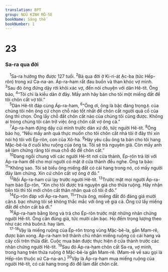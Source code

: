 ```yaml
---
translation: BPT
group: NGŨ KINH MÔ-SE
bookName: Sáng thế 
bookNumber: 1
---
```


<div class="title"><h1>23</h1><h3>Sa-ra qua đời</h3></div>
<span class="verse sa_23_1"> <sup>1</sup>Sa-ra hưởng thọ được 127 tuổi.</span>
<span class="verse sa_23_2"><sup>2</sup>Bà qua đời ở Ki-ri-át Ạc-ba (tức Hếp-rôn) trong xứ Ca-na-an. Áp-ra-ham rất đau buồn và than khóc vợ mình.</span>
<span class="verse sa_23_3"><sup>3</sup>Sau đó ông đứng dậy rời khỏi xác vợ, đến nói chuyện với dân Hê-tít. Ông bảo,</span>
<span class="verse sa_23_4"><sup>4</sup>“Tôi chỉ là kiều dân ở đây. Mấy anh hãy bán cho tôi một miếng đất để tôi chôn cất vợ tôi.”<br/></span>
<span class="verse sa_23_5"> <sup>5</sup>Dân Hê-tít đáp cùng Áp-ra-ham,</span>
<span class="verse sa_23_6"><sup>6</sup>“Ông ơi, ông là bậc đáng trọng<a data-toggle="tooltip" data-placement="bottom" title="Nguyên văn, “hoàng tử của Thượng Đế” hay “đại lãnh tụ.”">⚓</a> của chúng tôi nên ông cứ chọn chỗ nào tốt nhất để chôn cất người quá cố của ông thì chọn. Ông lấy chỗ đất chôn cất nào của chúng tôi cũng được. Không ai trong chúng tôi cản trở việc ông chôn cất vợ ông cả.”<br/></span>
<span class="verse sa_23_7"> <sup>7</sup>Áp-ra-ham đứng dậy cúi mình trước dân xứ đó, tức người Hê-tít.</span>
<span class="verse sa_23_8"><sup>8</sup>Ông bảo họ, “Nếu mấy anh quả thực muốn cho tôi chôn cất nhà tôi ở đây thì xin nói hộ tôi với Ép-rôn, con của Xô-ha.</span>
<span class="verse sa_23_9"><sup>9</sup>Hãy yêu cầu ông ta bán cho tôi hang Mặc-bê-la ở cuối khu ruộng của ông ta. Tôi sẽ trả nguyên giá. Còn mấy anh sẽ làm chứng rằng tôi mua chỗ đó để chôn cất.”<br/></span>
<span class="verse sa_23_10"> <sup>10</sup>Đang ngồi chung với các người Hê-tít nơi cửa thành, Ép-rôn trả lời với Áp-ra-ham để cho mọi người có mặt ở cửa thành đều nghe. Ông ta bảo:</span>
<span class="verse sa_23_11"><sup>11</sup>“Không sao. Tôi sẽ biếu ông miếng đất có cái hang trong nó, có mấy người đây làm chứng. Xin cứ chôn cất vợ ông ở đó.”<br/></span>
<span class="verse sa_23_12"> <sup>12</sup>Rồi Áp-ra-ham cúi lạy trước người Hê-tít.</span>
<span class="verse sa_23_13"><sup>13</sup>Trước mặt mọi người Áp-ra-ham bảo Ép-rôn, “Xin cho tôi được trả nguyên giá cho thửa ruộng. Hãy nhận tiền tôi thì tôi mới chôn cất thân nhân quá cố tôi ở đó.”<br/></span>
<span class="verse sa_23_14"> <sup>14</sup>Ép-rôn đáp với Áp-ra-ham,</span>
<span class="verse sa_23_15"><sup>15</sup>“Thưa ông, miếng đất đó đáng giá mười cân<a data-toggle="tooltip" data-placement="bottom" title="Nguyên văn, “400 sê-ken” (khoảng 4 kí rưỡi). Xem thêm câu 16.">⚓</a> bạc nhưng tôi sẽ không thắc mắc với ông về giá cả. Ông cứ lấy miếng đất để chôn cất bà đi.”<br/></span>
<span class="verse sa_23_16"> <sup>16</sup>Áp-ra-ham bằng lòng và trả cho Ép-rôn trước mặt những nhân chứng người Hê-tít. Ông cân đúng giá, tức mười cân bạc. Họ đếm trọng lượng theo như các nhà buôn<a data-toggle="tooltip" data-placement="bottom" title="Người sống bằng nghề buôn bán. Ở đây có thể là người trung gian giúp Áp-ra-ham và Ép-rôn viết khế ước như trong câu 17 và 18.">⚓</a> hay làm.<br/></span>
<span class="verse sa_23_17 sa_23_18"> <sup>17-18</sup>Vậy là miếng ruộng của Ép-rôn trong vùng Mặc-bê-la, gần Mam-rê, được bán xong. Áp-ra-ham trở thành chủ nhân miếng ruộng có cái hang và cây cối trên thửa đất. Cuộc mua bán được thực hiện ở cửa thành trước các nhân chứng người Hê-tít.</span>
<span class="verse sa_23_19"><sup>19</sup>Sau đó Áp-ra-ham chôn cất Sa-ra, vợ mình, trong hang trên thửa ruộng ở Mặc-bê-la gần Mam-rê. (Mam-rê về sau gọi là Hếp-rôn thuộc xứ Ca-na-an.)</span>
<span class="verse sa_23_20"><sup>20</sup>Vậy là Áp-ra-ham mua miếng ruộng của người Hê-tít, có cái hang trong đó để làm đất chôn cất.<br/></span>
